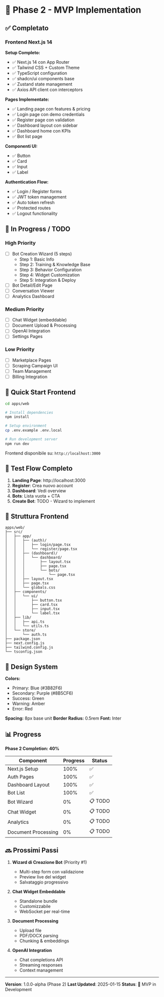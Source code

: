 # 🚀 Phase 2 - MVP Implementation

## ✅ Completato

### Frontend Next.js 14

**Setup Completo:**
- ✅ Next.js 14 con App Router
- ✅ Tailwind CSS + Custom Theme
- ✅ TypeScript configuration
- ✅ shadcn/ui components base
- ✅ Zustand state management
- ✅ Axios API client con interceptors

**Pages Implementate:**
- ✅ Landing page con features & pricing
- ✅ Login page con demo credentials
- ✅ Register page con validation
- ✅ Dashboard layout con sidebar
- ✅ Dashboard home con KPIs
- ✅ Bot list page

**Componenti UI:**
- ✅ Button
- ✅ Card
- ✅ Input
- ✅ Label

**Authentication Flow:**
- ✅ Login / Register forms
- ✅ JWT token management
- ✅ Auto token refresh
- ✅ Protected routes
- ✅ Logout functionality

## 🚧 In Progress / TODO

### High Priority
- [ ] Bot Creation Wizard (5 steps)
  - Step 1: Basic Info
  - Step 2: Training & Knowledge Base
  - Step 3: Behavior Configuration
  - Step 4: Widget Customization
  - Step 5: Integration & Deploy
- [ ] Bot Detail/Edit Page
- [ ] Conversation Viewer
- [ ] Analytics Dashboard

### Medium Priority
- [ ] Chat Widget (embeddable)
- [ ] Document Upload & Processing
- [ ] OpenAI Integration
- [ ] Settings Pages

### Low Priority
- [ ] Marketplace Pages
- [ ] Scraping Campaign UI
- [ ] Team Management
- [ ] Billing Integration

## 🏃 Quick Start Frontend

```bash
cd apps/web

# Install dependencies
npm install

# Setup environment
cp .env.example .env.local

# Run development server
npm run dev
```

Frontend disponibile su: `http://localhost:3000`

## 🧪 Test Flow Completo

1. **Landing Page**: http://localhost:3000
2. **Register**: Crea nuovo account
3. **Dashboard**: Vedi overview
4. **Bots**: Lista vuota + CTA
5. **Create Bot**: TODO - Wizard to implement

## 📁 Struttura Frontend

```
apps/web/
├── src/
│   ├── app/
│   │   ├── (auth)/
│   │   │   ├── login/page.tsx
│   │   │   └── register/page.tsx
│   │   ├── (dashboard)/
│   │   │   └── dashboard/
│   │   │       ├── layout.tsx
│   │   │       ├── page.tsx
│   │   │       └── bots/
│   │   │           └── page.tsx
│   │   ├── layout.tsx
│   │   ├── page.tsx
│   │   └── globals.css
│   ├── components/
│   │   └── ui/
│   │       ├── button.tsx
│   │       ├── card.tsx
│   │       ├── input.tsx
│   │       └── label.tsx
│   ├── lib/
│   │   ├── api.ts
│   │   └── utils.ts
│   └── store/
│       └── auth.ts
├── package.json
├── next.config.js
├── tailwind.config.js
└── tsconfig.json
```

## 🎨 Design System

**Colors:**
- Primary: Blue (#3B82F6)
- Secondary: Purple (#8B5CF6)
- Success: Green
- Warning: Amber
- Error: Red

**Spacing:** 8px base unit
**Border Radius:** 0.5rem
**Font:** Inter

## 📊 Progress

**Phase 2 Completion: 40%**

| Component | Progress | Status |
|-----------|----------|--------|
| Next.js Setup | 100% | ✅ |
| Auth Pages | 100% | ✅ |
| Dashboard Layout | 100% | ✅ |
| Bot List | 100% | ✅ |
| Bot Wizard | 0% | 📋 TODO |
| Chat Widget | 0% | 📋 TODO |
| Analytics | 0% | 📋 TODO |
| Document Processing | 0% | 📋 TODO |

## 🔜 Prossimi Passi

1. **Wizard di Creazione Bot** (Priority #1)
   - Multi-step form con validazione
   - Preview live del widget
   - Salvataggio progressivo

2. **Chat Widget Embeddable**
   - Standalone bundle
   - Customizzabile
   - WebSocket per real-time

3. **Document Processing**
   - Upload file
   - PDF/DOCX parsing
   - Chunking & embeddings

4. **OpenAI Integration**
   - Chat completions API
   - Streaming responses
   - Context management

---

**Version**: 1.0.0-alpha (Phase 2)
**Last Updated**: 2025-01-15
**Status**: 🚧 MVP in Development
